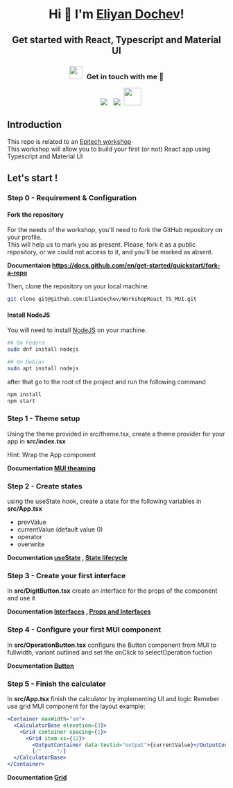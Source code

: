 <h1 align="center">Hi 👋 I'm <a href="https://github.com/ElianDochev" target="blank">
Eliyan Dochev</a>!</h1>
<h2 align="center">Get started with React, Typescript and Material UI</h3>

<h3 align="center" > <img src="https://media.giphy.com/media/iY8CRBdQXODJSCERIr/giphy.gif" width="30" height="30" style="margin-right: 10px;">Get in touch with me 🤝 </h3>

<p align="center">

 <div align="center"  class="icons-social" style="margin-left: 10px;">
        <a style="margin-left: 10px;"  target="_blank" href="https://www.linkedin.com/in/elian-dochev-8a53a9250/">
			<img src="https://img.icons8.com/doodle/40/000000/linkedin--v2.png"></a>
        <a style="margin-left: 10px;" target="_blank" href="https://github.com/ElianDochev">
		<img src="https://img.icons8.com/doodle/40/000000/github--v1.png"></a>
		<a style="margin-left: 5px;" target="_blank" href="mailto:eliyan.dochev@epitech.eu">
					<img style="width: 40px; height: 40px" src="https://image.similarpng.com/very-thumbnail/2021/09/Outlook-icon-on-transparent-background-PNG.png" ></a>
      </div>
</p>

## Introduction

This repo is related to an [Epitech workshop](https://www.epitech.eu/) </br>
This workshop will allow you to build your first (or not) React app using Typescript and Material UI</br>

## Let's start !

### Step 0 - Requirement & Configuration

#### Fork the repository

For the needs of the workshop, you'll need to fork the GitHub repository on your profile.</br>
This will help us to mark you as present.
Please, fork it as a public repository, or we could not access to it, and you'll be marked as absent.

**Documentaion https://docs.github.com/en/get-started/quickstart/fork-a-repo**

Then, clone the repository on your local machine.

```bash
git clone git@github.com:ElianDochev/WorkshopReact_TS_MUI.git
```

#### Install NodeJS

You will need to install [NodeJS](https://nodejs.org/en) on your machine.</br>

```bash
## On Fedora
sudo dnf install nodejs

## On Debian
sudo apt install nodejs
```

after that go to the root of the project and run the following command

```bash
npm install
npm start
```

### Step 1 - Theme setup

Using the theme provided in src/theme.tsx, create a theme
provider for your app in **src/index.tsx** <br>

Hint: Wrap the App component <br>

**Documentation [MUI theaming](https://material-ui.com/customization/theming/)**

### Step 2 - Create states

using the useState hook, create a state for the following variables in **src/App.tsx**

- prevValue
- currentValue (default value 0)
- operator
- overwrite

**Documentation [useState](https://reactjs.org/docs/hooks-state.html) , [State lifecycle](https://legacy.reactjs.org/docs/state-and-lifecycle.html)**

### Step 3 - Create your first interface

In **src/DigitButton.tsx** create an interface for the props of the component and use it

**Documentation [Interfaces](https://www.typescriptlang.org/docs/handbook/2/objects.html#interfaces) , [Props and Interfaces](https://www.pluralsight.com/guides/use-interface-props-in-functional-components-using-typescript-with-react)**

### Step 4 - Configure your first MUI component

In **src/OperationButton.tsx** configure the Button component from MUI to fullwidth, variant outlined and set the onClick to selectOperation fuction

**Documentation [Button](https://material-ui.com/components/buttons/)**

### Step 5 - Finish the calculator

In **src/App.tsx** finish the calculator by implementing UI and logic
Remeber use grid MUI component for the layout
example:

```jsx
<Container maxWidth="sm">
  <CalculatorBase elevation={3}>
    <Grid container spacing={1}>
      <Grid item xs={12}>
        <OutputContainer data-testid="output">{currentValue}</OutputContainer>
        {/* ... */}
  </CalculatorBase>
</Container>
```

**Documentation [Grid](https://material-ui.com/components/grid/)**
